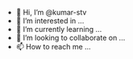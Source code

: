 - 👋 Hi, I’m @kumar-stv
- 👀 I’m interested in ...
- 🌱 I’m currently learning ...
- 💞️ I’m looking to collaborate on ...
- 📫 How to reach me ...

<!---
kumar-stv/kumar-stv is a ✨ special ✨ repository because its `README.md` (this file) appears on your GitHub profile.
You can click the Preview link to take a look at your changes.
--->
